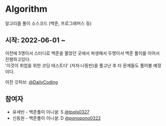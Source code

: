# Algorithm
알고리즘 풀이 소스코드 (백준, 프로그래머스 등)

## 시작: 2022-06-01 ~

이전에 5명이서 스터디로 백준을 풀었던 곳에서 파생해서 두명이서 백준 풀이를 이어서 진행하고있다.  
'이것이 취업을 위한 코딩 테스트다' (저자:나동빈)을 풀고난 후 타 문제들도 풀어볼 예정이다.  
  
이전 깃허브: [@DailyCoding](https://github.com/ALGO-LEARN/DailyCoding)

## 참여자
* 유세빈 - 백준풀이 이니셜: S [@tpqls0327](https://github.com/tpqls0327)
* 신동원 - 백준풀이 이니셜: D [@ponopono0322](https://github.com/ponopono0322)
